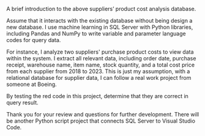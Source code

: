 A brief introduction to the above suppliers’ product cost analysis database.

Assume that it interacts with the existing database without being design a new database. I use machine learning in SQL Server with Python libraries, including Pandas and NumPy to write variable and parameter language codes for query data.

For instance, I analyze two suppliers' purchase product costs to view data within the system. I extract all relevant data, including order date, purchase receipt, warehouse name, item name, stock quantity, and a total cost price from each supplier from 2018 to 2023. This is just my assumption, with a relational database for supplier data, I can follow a real work project from someone at Boeing.

By testing the red code in this project, determine that they are correct in query result.

Thank you for your review and questions for further development. There will be another Python script project that connects SQL Server to Visual Studio Code.
